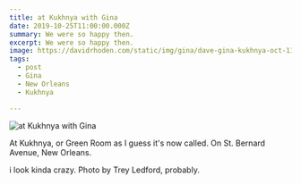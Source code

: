```yaml
---
title: at Kukhnya with Gina
date: 2019-10-25T11:00:00.000Z
summary: We were so happy then.
excerpt: We were so happy then.
image: https://davidrhoden.com/static/img/gina/dave-gina-kukhnya-oct-11-2019.jpg
tags:
  - post 
  - Gina
  - New Orleans
  - Kukhnya

---
```


![at Kukhnya with Gina](/static/img/gina/dave-gina-kukhnya-oct-11-2019.jpg "at Kukhnya with Gina")

At Kukhnya, or Green Room as I guess it's now called. On St. Bernard Avenue, New Orleans.

i look kinda crazy. Photo by Trey Ledford, probably.